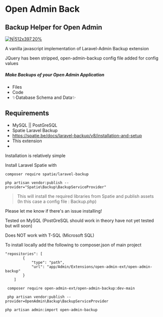 # Open Admin Back
## Backup Helper for Open Admin

[![N|512x397,20%](https://encrypted-tbn0.gstatic.com/images?q=tbn:ANd9GcSGGTKg-5QFG8Ttxd3kL7CtR7xm2G0eECpATagoLSjUrVUV0wwxcCRe3ssBvGZi5e_GHQ&usqp=CAU)](https://open-admin.org)



A vanilla javascript implementation of Laravel-Admin Backup extension

JQuery has been stripped, open-admin-backup config file added for config values

##### Make Backups of your Open Admin Application
- Files
- Code
- ✨Database Schema and Data✨

## Requirements

- MySQL || PostGreSQL
- Spatie Laravel Backup
- https://spatie.be/docs/laravel-backup/v8/installation-and-setup
- This extension
-
Installation is relatively simple

Install Laravel Spatie with

``` composer require spatie/laravel-backup ```

``` php artisan vendor:publish --provider="Spatie\Backup\BackupServiceProvider" ```
> This will install the required libraries from Spatie and publish assets
> (In this case a config file : Backup.php)

Please let me know if there's an issue installing!

Tested on MySQL (PostGreSQL should work in theory have not yet tested but will soon)

Does NOT work with T-SQL (Microsoft SQL)

To install locally add the following to composer.json of main project

``` 
"repositories": [
        {
            "type": "path",
            "url": "app/Admin/Extensions/open-admin-ext/open-admin-backup"
        }
    ] 
```

```  composer require open-admin-ext/open-admin-backup:dev-main ```

```  php artisan vendor:publish --provider=OpenAdmin\Backup\BackupServiceProvider ```

``` php artisan admin:import open-admin-backup ```

